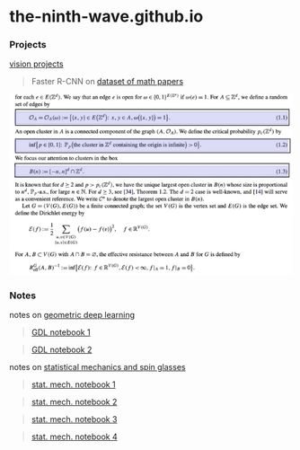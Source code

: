 # the-ninth-wave.github.io

### Projects

[vision projects](https://the-ninth-wave.github.io/vision-projects) 

> Faster R-CNN on [dataset of math papers](https://the-ninth-wave.github.io/vision-projects/jupyter/2021/10/21/math-papers-v17.html)

![](https://github.com/the-ninth-wave/the-ninth-wave.github.io/blob/main/v17_header.jpg)

### Notes

notes on [geometric deep learning](https://the-ninth-wave.github.io/geometric-deep-learning)

> [GDL notebook 1](https://the-ninth-wave.github.io/geometric-deep-learning/jupyter/2021/10/21/GDL1.html)

> [GDL notebook 2](https://the-ninth-wave.github.io/geometric-deep-learning/jupyter/2021/10/24/GDL2.html)




notes on [statistical mechanics and spin glasses](https://the-ninth-wave.github.io/stat-mech)

> [stat. mech. notebook 1](https://the-ninth-wave.github.io/stat-mech/jupyter/2019/04/01/M450-Lec1.html)

> [stat. mech. notebook 2](https://the-ninth-wave.github.io/stat-mech/jupyter/2019/04/03/M450-Lec2.html)

> [stat. mech. notebook 3](https://the-ninth-wave.github.io/stat-mech/jupyter/2019/04/05/M450-Lec3.html)

> [stat. mech. notebook 4](https://the-ninth-wave.github.io/stat-mech/jupyter/2019/04/08/M450-Lec4.html)

